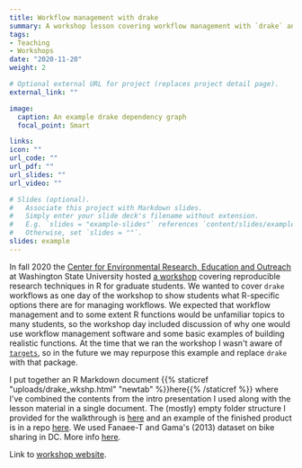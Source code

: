 ```yaml
---
title: Workflow management with drake
summary: A workshop lesson covering workflow management with `drake` and a brief introduction to functions in R.
tags:
- Teaching
- Workshops
date: "2020-11-20"
weight: 2

# Optional external URL for project (replaces project detail page).
external_link: ""

image:
  caption: An example drake dependency graph
  focal_point: Smart

links:
icon: ""
url_code: ""
url_pdf: ""
url_slides: ""
url_video: ""

# Slides (optional).
#   Associate this project with Markdown slides.
#   Simply enter your slide deck's filename without extension.
#   E.g. `slides = "example-slides"` references `content/slides/example-slides.md`.
#   Otherwise, set `slides = ""`.
slides: example
---
```


In fall 2020 the [Center for Environmental Research, Education and Outreach](https://cereo.wsu.edu/) at Washington State University hosted [a workshop](https://mbrousil.github.io/workshops/2020-workshop-1) covering reproducible research techniques in R for graduate students. We wanted to cover `drake` workflows as one day of the workshop to show students what R-specific options there are for managing workflows. We expected that workflow management and to some extent R functions would be unfamiliar topics to many students, so the workshop day included discussion of why one would use workflow management software and some basic examples of building realistic functions. At the time that we ran the workshop I wasn't aware of [`targets`](https://github.com/ropensci/targets), so in the future we may repurpose this example and replace `drake` with that package.
 
I put together an R Markdown document {{% staticref "uploads/drake_wkshp.html" "newtab" %}}here{{% /staticref %}} where I've combined the contents from the intro presentation I used along with the lesson material in a single document. The (mostly) empty folder structure I provided for the walkthrough is [here](https://github.com/mbrousil/drake_template) and an example of the finished product is in a repo [here](https://github.com/mbrousil/example_drake_project). We used Fanaee-T and Gama's (2013) dataset on bike sharing in DC. More info [here](https://archive.ics.uci.edu/ml/datasets/Bike+Sharing+Dataset).

Link to [workshop website](https://cereo.wsu.edu/reproducible-r-workshop-2021s/).